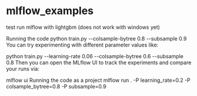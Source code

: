 # mlflow_examples
test run mlflow with lightgbm (does not work with windows yet)

Running the code
python train.py --colsample-bytree 0.8 --subsample 0.9
You can try experimenting with different parameter values like:

python train.py --learning-rate 0.06 --colsample-bytree 0.6 --subsample 0.8
Then you can open the MLflow UI to track the experiments and compare your runs via:

mlflow ui
Running the code as a project
mlflow run . -P learning_rate=0.2 -P colsample_bytree=0.8 -P subsample=0.9

